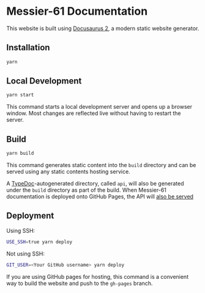 Messier-61 Documentation
========================

This website is built using [Docusaurus 2](https://docusaurus.io/), a modern static website generator.

Installation
------------

```bash
yarn
```

Local Development
-----------------

```bash
yarn start
```

This command starts a local development server and opens up a browser window. Most changes are reflected live without
having to restart the server.

Build
-----

```bash
yarn build
```

This command generates static content into the `build` directory and can be served using any static contents hosting
service.

A [TypeDoc](https://qubitpi.github.io/typedoc-site/)-autogenerated directory, called `api`, will also be generated under
the `build` directory as part of the build. When Messier-61 documentation is deployed onto GitHub Pages, the API will
[also be served](https://qubitpi.github.io/Messier-61/api/)

Deployment
----------

Using SSH:

```bash
USE_SSH=true yarn deploy
```

Not using SSH:

```bash
GIT_USER=<Your GitHub username> yarn deploy
```

If you are using GitHub pages for hosting, this command is a convenient way to build the website and push to the
`gh-pages` branch.
